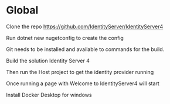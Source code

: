 # Global


Clone the repo https://github.com/IdentityServer/IdentityServer4

Run dotnet new nugetconfig to create the config

Git needs to be installed and available to commands for the build.

Build the solution Identity Server 4 

Then run the Host project to get the identity provider running

Once running a page with Welcome to IdentityServer4 will start

Install Docker Desktop for windows


